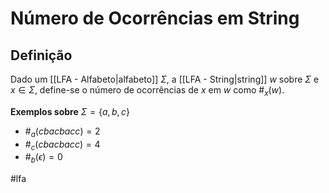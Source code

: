 
# Número de Ocorrências em String

## Definição

Dado um [[LFA - Alfabeto|alfabeto]] $\Sigma$, a [[LFA - String|string]] $w$ sobre $\Sigma$ e $x \in \Sigma$, define-se o número de ocorrências de $x$ em $w$ como $\#_x(w)$.

**Exemplos sobre** $\Sigma = \{a,b,c\}$
- $\#_a(cbacbacc) = 2$
- $\#_c(cbacbacc) = 4$
- $\#_b(\epsilon) = 0$

#lfa

